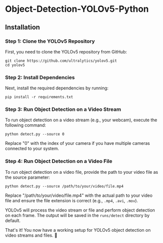 # Object-Detection-YOLOv5-Python


## Installation

### Step 1: Clone the YOLOv5 Repository
First, you need to clone the YOLOv5 repository from GitHub:
```console
git clone https://github.com/ultralytics/yolov5.git
cd yolov5
```

### Step 2: Install Dependencies
Next, install the required dependencies by running:
```console
pip install -r requirements.txt
```

### Step 3: Run Object Detection on a Video Stream
To run object detection on a video stream (e.g., your webcam), execute the following command:
```console
python detect.py --source 0
```
Replace "0" with the index of your camera if you have multiple cameras connected to your system.

### Step 4: Run Object Detection on a Video File
To run object detection on a video file, provide the path to your video file as the source parameter:
```console
python detect.py --source /path/to/your/video/file.mp4
```
Replace "/path/to/your/video/file.mp4" with the actual path to your video file and ensure the file extension is correct (e.g., `.mp4`, `.avi`, `.mov`).

YOLOv5 will process the video stream or file and perform object detection on each frame. The output will be saved in the `runs/detect` directory by default.

That's it! You now have a working setup for YOLOv5 object detection on video streams and files. 🎉
